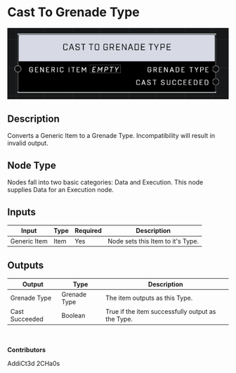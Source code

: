# Cast To Grenade Type
![](../../../.gitbook/assets/cast-to-grenade-type.png)
## Description
Converts a Generic Item to a Grenade Type. Incompatibility will result in invalid output.

## Node Type
Nodes fall into two basic categories: Data and Execution. This node supplies Data for an Execution node.

## Inputs
| Input | Type | Required | Description |
|------------------|------------------|----------|--------------------------------------------------------------|
| Generic Item | Item | Yes | Node sets this Item to it's Type. |

## Outputs
| Output | Type | Description |
|------------------|------------------|--------------------------------------------------------------|
| Grenade Type | Grenade Type | The item outputs as this Type. |
| Cast Succeeded | Boolean | True if the item successfully output as the Type. |

\
\
**Contributors**

AddiCt3d 2CHa0s